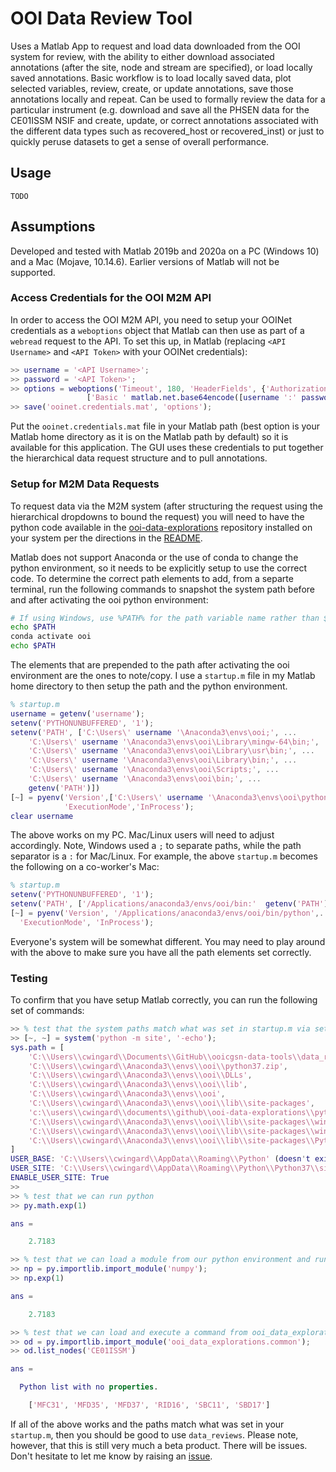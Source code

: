 # OOI Data Review Tool
Uses a Matlab App to request and load data downloaded from the OOI system for 
review, with the ability to either download associated annotations (after the 
site, node and stream are specified), or load locally saved annotations. Basic
workflow is to load locally saved data, plot selected variables, review, create,
or update annotations, save those annotations locally and repeat. Can be used
to formally review the data for a particular instrument (e.g. download and save 
all the PHSEN data for the CE01ISSM NSIF and create, update, or correct 
annotations associated with the different data types such as recovered_host or 
recovered_inst) or just to quickly peruse datasets to get a sense of overall
performance.

## Usage
`TODO`

## Assumptions
Developed and tested with Matlab 2019b and 2020a on a PC (Windows 10) and a Mac
(Mojave, 10.14.6). Earlier versions of Matlab will not be supported.

### Access Credentials for the OOI M2M API
In order to access the OOI M2M API, you need to setup your OOINet credentials as
a `weboptions` object that Matlab can then use as part of a `webread` request
to the API.  To set this up, in Matlab (replacing `<API Username>` and 
`<API Token>` with your OOINet credentials):

``` matlab
>> username = '<API Username>';
>> password = '<API Token>';
>> options = weboptions('Timeout', 180, 'HeaderFields', {'Authorization', ...
                 ['Basic ' matlab.net.base64encode([username ':' password])]});
>> save('ooinet.credentials.mat', 'options');
```

Put the `ooinet.credentials.mat` file in your Matlab path (best option is your
Matlab home directory as it is on the Matlab path by default) so it is available
for this application.  The GUI uses these credentials to put together the 
hierarchical data request structure and to pull annotations.

### Setup for M2M Data Requests
To request data via the M2M system (after structuring the request using the
hierarchical dropdowns to bound the request) you will need to have the python
code available in the [ooi-data-explorations](https://github.com/oceanobservatories/ooi-data-explorations/tree/master/python) 
repository installed on your system per the directions in the 
[README](https://github.com/oceanobservatories/ooi-data-explorations/blob/master/python/README.md). 

Matlab does not support Anaconda or the use of conda to change the python
environment, so it needs to be explicitly setup to use the correct code. To 
determine the correct path elements to add, from a separte terminal, run the 
following commands to snapshot the system path before and after activating the
ooi python environment:

``` bash
# If using Windows, use %PATH% for the path variable name rather than $PATH
echo $PATH
conda activate ooi
echo $PATH
```
The elements that are prepended to the path after activating the ooi environment
are the ones to note/copy. I use a `startup.m` file in my Matlab home directory 
to then setup the path and the python environment. 

``` matlab
% startup.m
username = getenv('username');
setenv('PYTHONUNBUFFERED', '1');
setenv('PATH', ['C:\Users\' username '\Anaconda3\envs\ooi;', ...
    'C:\Users\' username '\Anaconda3\envs\ooi\Library\mingw-64\bin;', ...
    'C:\Users\' username '\Anaconda3\envs\ooi\Library\usr\bin;', ...
    'C:\Users\' username '\Anaconda3\envs\ooi\Library\bin;', ...
    'C:\Users\' username '\Anaconda3\envs\ooi\Scripts;', ...
    'C:\Users\' username '\Anaconda3\envs\ooi\bin;', ...
    getenv('PATH')])
[~] = pyenv('Version',['C:\Users\' username '\Anaconda3\envs\ooi\pythonw.exe'], ...
            'ExecutionMode','InProcess');
clear username
```

The above works on my PC. Mac/Linux users will need to adjust accordingly. Note,
Windows used a `;` to separate paths, while the path separator is a `:` for
Mac/Linux. For example, the above `startup.m` becomes the following on a 
co-worker's Mac:

``` matlab
% startup.m
setenv('PYTHONUNBUFFERED', '1');
setenv('PATH', ['/Applications/anaconda3/envs/ooi/bin:'  getenv('PATH')])
[~] = pyenv('Version', '/Applications/anaconda3/envs/ooi/bin/python',...
  'ExecutionMode', 'InProcess');
```

Everyone's system will be somewhat different. You may need to play around with
the above to make sure you have all the path elements set correctly.

### Testing
To confirm that you have setup Matlab correctly, you can run the following set
of commands:
``` matlab
>> % test that the system paths match what was set in startup.m via setenv
>> [~, ~] = system('python -m site', '-echo');
sys.path = [ 
    'C:\\Users\\cwingard\\Documents\\GitHub\\ooicgsn-data-tools\\data_reviews', 
    'C:\\Users\\cwingard\\Anaconda3\\envs\\ooi\\python37.zip', 
    'C:\\Users\\cwingard\\Anaconda3\\envs\\ooi\\DLLs', 
    'C:\\Users\\cwingard\\Anaconda3\\envs\\ooi\\lib', 
    'C:\\Users\\cwingard\\Anaconda3\\envs\\ooi', 
    'C:\\Users\\cwingard\\Anaconda3\\envs\\ooi\\lib\\site-packages', 
    'c:\\users\\cwingard\\documents\\github\\ooi-data-explorations\\python', 
    'C:\\Users\\cwingard\\Anaconda3\\envs\\ooi\\lib\\site-packages\\win32', 
    'C:\\Users\\cwingard\\Anaconda3\\envs\\ooi\\lib\\site-packages\\win32\\lib', 
    'C:\\Users\\cwingard\\Anaconda3\\envs\\ooi\\lib\\site-packages\\Pythonwin', 
] 
USER_BASE: 'C:\\Users\\cwingard\\AppData\\Roaming\\Python' (doesn't exist) 
USER_SITE: 'C:\\Users\\cwingard\\AppData\\Roaming\\Python\\Python37\\site-packages' (doesn't exist) 
ENABLE_USER_SITE: True 
>> 
>> % test that we can run python
>> py.math.exp(1)

ans =

    2.7183

>> % test that we can load a module from our python environment and run it
>> np = py.importlib.import_module('numpy');
>> np.exp(1)

ans =

    2.7183

>> % test that we can load and execute a command from ooi_data_explorations
>> od = py.importlib.import_module('ooi_data_explorations.common');
>> od.list_nodes('CE01ISSM')

ans = 

  Python list with no properties.

    ['MFC31', 'MFD35', 'MFD37', 'RID16', 'SBC11', 'SBD17']
```
 
If all of the above works and the paths match what was set in your `startup.m`,
then you should be good to use `data_reviews`. Please note, however, that this
is still very much a beta product. There will be issues. Don't hesitate to let
me know by raising an [issue](https://github.com/oceanobservatories/ooicgsn-data-tools/issues).

